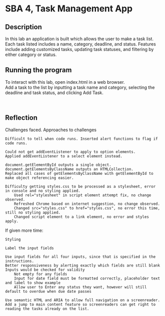 







# SBA 4, Task Management App

## Description
In this lab an application is built which allows the user to make a task list. Each task listed includes a name, category, deadline, and status. Features include adding customized tasks, updating task statuses, and filtering by either category or status.

## Running the program
To interact with this lab, open index.html in a web browser.<br>
Add a task to the list by inputting a task name and category, selecting the deadline and task status, and clicking Add Task.

<br>

## Reflection
<!--
    Reflection: Write a short reflection (100-200 words) included within the repository discussing:

    Challenges faced during the project.
    How you approached solving those challenges.
    What you would improve if given more time.
-->

Challenges faced. Approaches to challenges

    Difficult to tell when code runs. Inserted alert functions to flag if code runs.

    Could not get addEventListener to apply to option elements. 
    Applied addEventListener to a select element instead.
    
    document.getElementById outputs a single object.
    document.getElementsByClassName outputs an HTMLCollection.
    Replaced all cases of getElementsByClassName with getElementById to make object referencing easier.

    Difficulty getting styles.css to be processed as a stylesheet, error in console and no styling applied. 
        Used rel="stylesheet" in script element attempt fix, no change observed.
        Refreshed Chrome based on internet suggestion, no change observed.
        Changed src="styles.css" to href="styles.css", no error this time, still no styling applied.
        Changed script element to a link element, no error and styles apply.


If given more time:

    Styling

    Label the input fields

    Use input fields for all four inputs, since that is specified in the instructions. 
    Better responsiveness by alerting exactly which fields are still blank
    Inputs would be checked for validity
        Not empty for any fields
        Input for date field must be formatted correctly, placeholder text and label to show example
        Allow user to Enter any status they want, however will still default to overdue when due date passes

    Use semantic HTML and ARIA to allow full navigation on a screenreader. 
    Add a jump to main content feature so screenreaders can get right to reading the tasks already on the list.